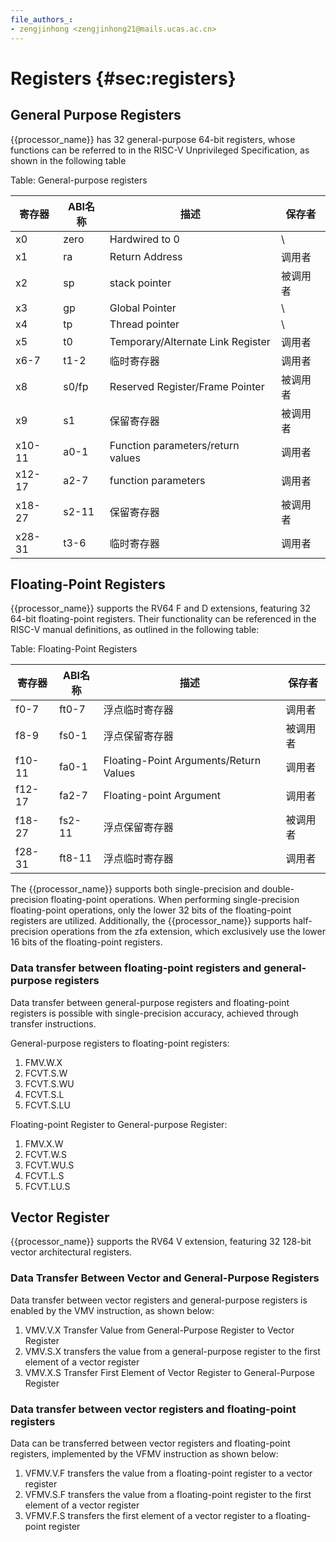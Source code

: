```yaml
---
file_authors_:
- zengjinhong <zengjinhong21@mails.ucas.ac.cn>
---
```

# Registers {#sec:registers}

## General Purpose Registers

{{processor_name}} has 32 general-purpose 64-bit registers, whose functions can
be referred to in the RISC-V Unprivileged Specification, as shown in the
following table

Table: General-purpose registers

| 寄存器    | ABI名称 | 描述                                | 保存者  |
| ------ | ----- | --------------------------------- | ---- |
| x0     | zero  | Hardwired to 0                    | \    |
| x1     | ra    | Return Address                    | 调用者  |
| x2     | sp    | stack pointer                     | 被调用者 |
| x3     | gp    | Global Pointer                    | \    |
| x4     | tp    | Thread pointer                    | \    |
| x5     | t0    | Temporary/Alternate Link Register | 调用者  |
| x6-7   | t1-2  | 临时寄存器                             | 调用者  |
| x8     | s0/fp | Reserved Register/Frame Pointer   | 被调用者 |
| x9     | s1    | 保留寄存器                             | 被调用者 |
| x10-11 | a0-1  | Function parameters/return values | 调用者  |
| x12-17 | a2-7  | function parameters               | 调用者  |
| x18-27 | s2-11 | 保留寄存器                             | 被调用者 |
| x28-31 | t3-6  | 临时寄存器                             | 调用者  |

## Floating-Point Registers

{{processor_name}} supports the RV64 F and D extensions, featuring 32 64-bit
floating-point registers. Their functionality can be referenced in the RISC-V
manual definitions, as outlined in the following table:

Table: Floating-Point Registers

| 寄存器    | ABI名称  | 描述                                     | 保存者  |
| ------ | ------ | -------------------------------------- | ---- |
| f0-7   | ft0-7  | 浮点临时寄存器                                | 调用者  |
| f8-9   | fs0-1  | 浮点保留寄存器                                | 被调用者 |
| f10-11 | fa0-1  | Floating-Point Arguments/Return Values | 调用者  |
| f12-17 | fa2-7  | Floating-point Argument                | 调用者  |
| f18-27 | fs2-11 | 浮点保留寄存器                                | 被调用者 |
| f28-31 | ft8-11 | 浮点临时寄存器                                | 调用者  |

The {{processor_name}} supports both single-precision and double-precision
floating-point operations. When performing single-precision floating-point
operations, only the lower 32 bits of the floating-point registers are utilized.
Additionally, the {{processor_name}} supports half-precision operations from the
zfa extension, which exclusively use the lower 16 bits of the floating-point
registers.

### Data transfer between floating-point registers and general-purpose registers

Data transfer between general-purpose registers and floating-point registers is
possible with single-precision accuracy, achieved through transfer instructions.

General-purpose registers to floating-point registers:

1. FMV.W.X
2. FCVT.S.W
3. FCVT.S.WU
4. FCVT.S.L
5. FCVT.S.LU

Floating-point Register to General-purpose Register:

1. FMV.X.W
2. FCVT.W.S
3. FCVT.WU.S
4. FCVT.L.S
5. FCVT.LU.S

## Vector Register

{{processor_name}} supports the RV64 V extension, featuring 32 128-bit vector
architectural registers.

### Data Transfer Between Vector and General-Purpose Registers

Data transfer between vector registers and general-purpose registers is enabled
by the VMV instruction, as shown below:

1. VMV.V.X Transfer Value from General-Purpose Register to Vector Register
2. VMV.S.X transfers the value from a general-purpose register to the first
   element of a vector register
3. VMV.X.S Transfer First Element of Vector Register to General-Purpose Register

### Data transfer between vector registers and floating-point registers

Data can be transferred between vector registers and floating-point registers,
implemented by the VFMV instruction as shown below:

1. VFMV.V.F transfers the value from a floating-point register to a vector
   register
2. VFMV.S.F transfers the value from a floating-point register to the first
   element of a vector register
3. VFMV.F.S transfers the first element of a vector register to a floating-point
   register
